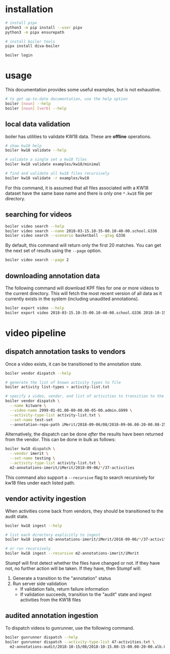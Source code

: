# installation

```bash
# install pipx
python3 -m pip install --user pipx
python3 -m pipx ensurepath

# install boiler tools
pipx install diva-boiler

boiler login
```

# usage

This documentation provides some useful examples, but is not exhaustive.

```bash
# to get up-to-date documentation, use the help option
boiler [noun] --help
boiler [noun] [verb] --help
```

## local data validation

boiler has utilities to validate KW18 data.  These are **offline** operations.

```bash
# show kw18 help
boiler kw18 validate --help

# validate a single set a kw18 files
boiler kw18 validate examples/kw18/minimal

# find and validate all kw18 files recursively
boiler kw18 validate -r examples/kw18
```

For this command, it is assumed that all files associated with a KW18
dataset have the same base name and there is only one `*.kw18` file
per directory.

## searching for videos

```bash
boiler video search --help
boiler video search --name 2018-03-15.10-35-00.10-40-00.school.G336
boiler video search --scenario basketball --gtag G336
```

By default, this command will return only the first 20 matches.  You can get the next
set of results using the `--page` option.
```bash
boiler video search --page 2
```

## downloading annotation data

The following command will download KPF files for one or more videos to the
current directory.  This will fetch the most recent version of all data as
it currently exists in the system (including unaudited annotations).
```bash
boiler export video --help
boiler export video 2018-03-15.10-35-00.10-40-00.school.G336 2018-10-15.17-05-00.17-10-00.alb.G333
```

# video pipeline

## dispatch annotation tasks to vendors

Once a video exists, it can be transitioned to the annotation state.

```bash
boiler vendor dispatch --help

# generate the list of known activity types to file
boiler activity list-types > activity-list.txt

# specify a video, vendor, and list of activities to transition to the annotation stage
boiler vendor dispatch \
  --name kitware \
  --video-name 2999-01-01.00-00-00.00-05-00.admin.G999 \
  --activity-type-list activity-list.txt \
  --set-name test-set
  --annotation-repo-path iMerit/2018-09-06/08/2018-09-06.08-20-00.08-25-00.alb.G229/37-activities
```

Alternatively, the dispatch can be done *after* the results have been returned from the vendor.
This can be done in bulk as follows:

```bash
boiler kw18 dispatch \
  --vendor imerit \
  --set-name testing \
  --activity-type-list activity-list.txt \
  m2-annotations-imerit/iMerit/2018-09-06/*/37-activities
```
This command also support a `--recursive` flag to search recursively for kw18 files under each
listed path.


## vendor activity ingestion

When activities come back from vendors, they should be transitioned to the audit state.

```bash
boiler kw18 ingest --help

# list each directory explicitly to ingest
boiler kw18 ingest m2-annotations-imerit/iMerit/2018-09-06/*/37-activities

# or run recursively
boiler kw18 ingest --recursive m2-annotations-imerit/iMerit
```

Stumpf will first detect whether the files have changed or not.  If they have
not, no further action will be taken.  If they have, then Stumpf will:

1. Generate a transition to the "annotation" status
2. Run server side validation
   * If validation fails, return failure information
   * If validation succeeds, transition to the "audit" state
     and ingest activities from the KW18 files

## audited annotation ingestion

To dispatch videos to gunrunner, use the following command.
```bash
boiler gunrunner dispatch --help
boiler gunrunner dispatch --activity-type-list 47-activities.txt \
  m2-annotations-audit/2018-10-15/08/2018-10-15.08-15-00.08-20-00.alb.G333/47-activities
```
